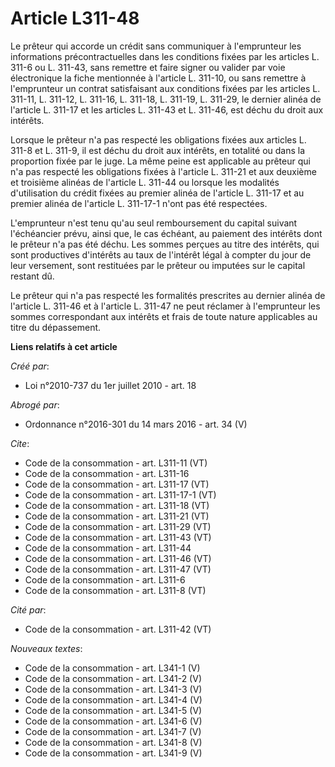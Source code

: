 # Article L311-48

Le prêteur qui accorde un crédit sans communiquer à l'emprunteur les informations précontractuelles dans les conditions
fixées par les articles L. 311-6 ou L. 311-43, sans remettre et faire signer ou valider par voie électronique la fiche
mentionnée à l'article L. 311-10, ou sans remettre à l'emprunteur un contrat satisfaisant aux conditions fixées par les
articles L. 311-11, L. 311-12, L. 311-16, 
L. 311-18, L. 311-19, L. 311-29, le dernier alinéa de l'article L. 311-17 et les articles L. 311-43 et L. 311-46, est déchu
du droit aux intérêts. 

Lorsque le prêteur n'a pas respecté les obligations fixées aux articles L. 311-8 et L. 311-9, il est déchu du droit aux
intérêts, en totalité ou dans la proportion fixée par le juge. La même peine est applicable au prêteur qui n'a pas respecté
les obligations fixées à l'article L. 311-21 et aux deuxième et troisième alinéas de l'article L. 311-44 ou lorsque les
modalités d'utilisation du crédit fixées au premier alinéa de l'article L. 311-17 et au premier alinéa de l'article L.
311-17-1 n'ont pas été respectées. 

L'emprunteur n'est tenu qu'au seul remboursement du capital suivant l'échéancier prévu, ainsi que, le cas échéant, au
paiement des intérêts dont le prêteur n'a pas été déchu. Les sommes perçues au titre des intérêts, qui sont productives
d'intérêts au taux de l'intérêt légal à compter du jour de leur versement, sont restituées par le prêteur ou imputées sur le
capital restant dû. 

Le prêteur qui n'a pas respecté les formalités prescrites au dernier alinéa de l'article L. 311-46 et à l'article L. 311-47
ne peut réclamer à l'emprunteur les sommes correspondant aux intérêts et frais de toute nature applicables au titre du
dépassement.

**Liens relatifs à cet article**

_Créé par_:

  - Loi n°2010-737 du 1er juillet 2010 - art. 18

_Abrogé par_:

  - Ordonnance n°2016-301 du 14 mars 2016 - art. 34 (V)

_Cite_:

  - Code de la consommation - art. L311-11 (VT)
  - Code de la consommation - art. L311-16
  - Code de la consommation - art. L311-17 (VT)
  - Code de la consommation - art. L311-17-1 (VT)
  - Code de la consommation - art. L311-18 (VT)
  - Code de la consommation - art. L311-21 (VT)
  - Code de la consommation - art. L311-29 (VT)
  - Code de la consommation - art. L311-43 (VT)
  - Code de la consommation - art. L311-44
  - Code de la consommation - art. L311-46 (VT)
  - Code de la consommation - art. L311-47 (VT)
  - Code de la consommation - art. L311-6
  - Code de la consommation - art. L311-8 (VT)

_Cité par_:

  - Code de la consommation - art. L311-42 (VT)

_Nouveaux textes_:

  - Code de la consommation - art. L341-1 (V)
  - Code de la consommation - art. L341-2 (V)
  - Code de la consommation - art. L341-3 (V)
  - Code de la consommation - art. L341-4 (V)
  - Code de la consommation - art. L341-5 (V)
  - Code de la consommation - art. L341-6 (V)
  - Code de la consommation - art. L341-7 (V)
  - Code de la consommation - art. L341-8 (V)
  - Code de la consommation - art. L341-9 (V)
